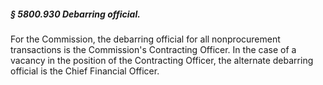 ##### § 5800.930 Debarring official. #####

For the Commission, the debarring official for all nonprocurement transactions is the Commission's Contracting Officer. In the case of a vacancy in the position of the Contracting Officer, the alternate debarring official is the Chief Financial Officer.